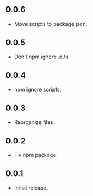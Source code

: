 ## 0.0.6
- Move scripts to package.json.

## 0.0.5
- Don't npm ignore .d.ts.

## 0.0.4
- npm ignore scripts.

## 0.0.3
- Reorganize files.

## 0.0.2
- Fix npm package.

## 0.0.1
- Initial release.

